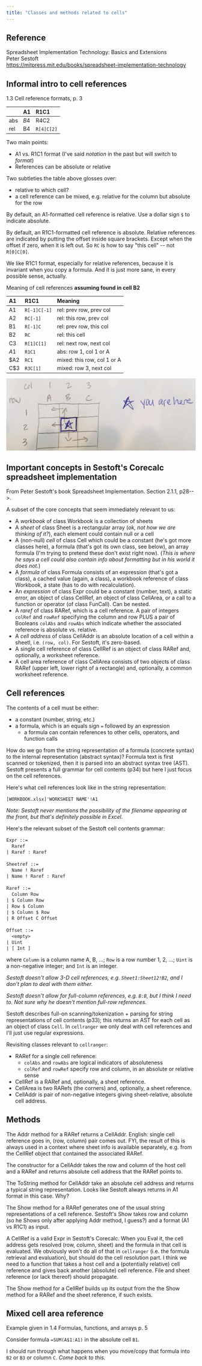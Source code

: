 ```yaml
---
title: "Classes and methods related to cells"
---
```


## Reference

Spreadsheet Implementation Technology: Basics and Extensions  
Peter Sestoft  
https://mitpress.mit.edu/books/spreadsheet-implementation-technology

## Informal intro to cell references

1.3 Cell reference formats, p. 3

|     | A1   | R1C1       |
|-----|:-----|:-----------|
| abs | $B$4 | R4C2       |
| rel | B4   | `R[4]C[2]` |

Two main points:

  * A1 vs. R1C1 format (I've said *notation* in the past but will switch to *format*)
  * References can be absolute or relative
  
Two subtleties the table above glosses over:

  - relative to which cell?
  - a cell reference can be mixed, e.g. relative for the column but absolute for the row
  
By default, an A1-formatted cell reference is relative. Use a dollar sign `$` to indicate absolute.

By default, an R1C1-formatted cell reference is absolute. Relative references are indicated by putting the offset inside square brackets. Except when the offset if zero, when it is left out. So `RC` is how to say "this cell" -- not `R[0]C[0]`.

We like R1C1 format, especially for relative references, because it is invariant when you copy a formula. And it is just more sane, in every possible sense, actually.

Meaning of cell references **assuming found in cell B2**

| A1   | R1C1         | Meaning                     |
|:-----|:-------------|:----------------------------|
| A1   | `R[-1]C[-1]` | rel: prev row, prev col     |
| A2   | `RC[-1]`     | rel: this row, prev col     |
| B1   | `R[-1]C`     | rel: prev row, this col     |
| B2   | `RC`         | rel: this cell              |
| C3   | `R[1]C[1]`   | rel: next row, next col     |
| $A$1 | `R1C1`       | abs: row 1, col 1 or A      |
| $A2  | `RC1`        | mixed: this row, col 1 or A |
| C$3  | `R3C[1]`     | mixed: row 3, next col      |

![](cell-reference-diagram.jpg)

## Important concepts in Sestoft's Corecalc spreadsheet implementation

From Peter Sestoft's book Spreadsheet Implementation. Section 2.1.1, p28-->.

A subset of the core concepts that seem immediately relevant to us:

  * A *workbook* of class Workbook is a collection of sheets
  * A *sheet* of class Sheet is a rectangular array (*ok, not how we are thinking of it?*), each element could contain null or a cell
  * A (non-null) *cell* of class Cell which could be a constant (he's got more classes here), a formula (that's got its own class, see below), an array formula (I'm trying to pretend these don't exist right now). (*This is where he says a cell could also contain info about formatting but in his world it does not.*)
  * A *formula* of class Formula consists of an expression (that's got a class), a cached value (again, a class), a workbook reference of class Workbook, a state (has to do with recalculation).
  * An *expression* of class Expr could be a constant (number, text), a static error, an object of class CellRef, an object of class CellArea, or a call to a function or operator (of class FunCall). Can be nested.
  * A *raref* of class RARef, which is a cell reference. A pair of integers `colRef` and `rowRef` specifying the column and row PLUS a pair of Booleans `colAbs` and `rowAbs` which indicate whether the associated reference is absolute vs. relative.
  * A *cell address* of class CellAddr is an absolute location of a cell within a sheetl, i.e. `(row, col)`. For Sestoft, it's zero-based.
  * A single cell reference of class CellRef is an object of class RARef and, optionally, a worksheet reference.
  * A cell area reference of class CellArea consists of two objects of class RARef (upper left, lower right of a rectangle) and, optionally, a common worksheet reference.

## Cell references

The contents of a cell must be either:

  * a constant (number, string, etc.)
  * a formula, which is an equals sign `=` followed by an expression
    - a formula can contain references to other cells, operators, and function calls

How do we go from the string representation of a formula (concrete syntax) to the internal representation (abstract syntax)? Formula text is first scanned or tokenized, then it is parsed into an abstract syntax tree (AST). Sestoft presents a full grammar for cell contents (p34) but here I just focus on the cell references.

Here's what cell references look like in the string representation:

```
[WORKBOOK.xlsx]'WORKSHEET NAME'!A1
```

*Note: Sestoft never mentions the possibility of the filename appearing at the front, but that's definitely possible in Excel.*

Here's the relevant subset of the Sestoft cell contents grammar:

```
Expr ::=
  Raref
| Raref : Raref

Sheetref ::=
  Name ! Raref
| Name ! Raref : Raref

Raref ::=
  Column Row
| $ Column Row
| Row $ Column
| $ Column $ Row
| R Offset C Offset

Offset ::=
  <empty>
| Uint
| [ Int ]
```

where `Column` is a column name A, B, ...; `Row` is a row number 1, 2, ...; `Uint` is a non-negative integer; and `Int` is an integer.

*Sestoft doesn't allow 3-D cell references, e.g. `Sheet1:Sheet12!B2`, and I don't plan to deal with them either.*

*Sestoft doesn't allow for full-column references, e.g. `B:B`, but I think I need to. Not sure why he doesn't mention full-row references.*

Sestoft describes full-on scanning/tokenization + parsing for string representations of cell contents (p33); this returns an AST for each cell as an object of class `Cell`. In `cellranger` we only deal with cell references and I'll just use regular expressions.

Revisiting classes relevant to `cellranger`:

  * RARef for a single cell reference:
    - `colAbs` and `rowAbs` are logical indicators of absoluteness
    - `colRef` and `rowRef` specify row and column, in an absolute or relative sense
  * CellRef is a RARef and, optionally, a sheet reference.
  * CellArea is two RARefs (the corners) and, optionally, a sheet reference.
  * CellAddr is pair of non-negative integers giving sheet-relative, absolute cell address.

## Methods

The Addr method for a RARef returns a CellAddr. English: single cell reference goes in, (row, column) pair comes out. FYI, the result of this is always used in a context where sheet info is available separately, e.g. from the CellRef object that contained the associated RARef.

The constructor for a CellAddr takes the row and column of the host cell and a RARef and returns absolute cell address that the RARef points to.

The ToString method for CellAddr take an absolute cell address and returns a typical string representation. Looks like Sestoft always returns in A1 format in this case. Why?

The Show method for a RARef generates one of the usual string representations of a cell reference. Sestoft's Show takes row and column (so he Shows only after applying Addr method, I guess?) and a format (A1 vs R1C1) as input.

A CellRef is a valid Expr in Sestoft's Corecalc. When you Eval it, the cell address gets resolved (row, column, sheet) and the formula in that cell is evaluated. We obviously won't do all of that in `cellranger` (i.e. the formula retrieval and evaluation), but should do the cell resolution part. I think we need to a function that takes a host cell and a (potentially relative) cell reference and gives back another (absolute) cell reference. File and sheet reference (or lack thereof) should propagate.

The Show method for a CellRef builds up its output from the the Show method for a RARef and the sheet reference, if such exists.

## Mixed cell area reference

Example given in 1.4 Formulas, functions, and arrays p. 5

Consider formula `=SUM(A$1:A1)` in the absolute cell `B1`.

I should run through what happens when you move/copy that formula into `B2` or `B3` or column `C`. *Come back to this.*

